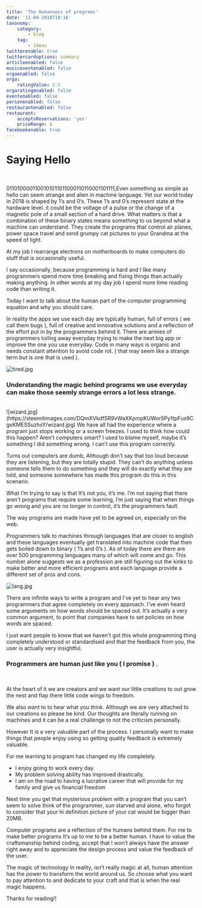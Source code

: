 ```yaml
---
title: 'The Humanness of programs'
date: '11-04-2018T18:16'
taxonomy:
    category:
        - blog
    tag:
        - Ideas
twitterenable: true
twittercardoptions: summary
articleenabled: false
musiceventenabled: false
orgaenabled: false
orga:
    ratingValue: 2.5
orgaratingenabled: false
eventenabled: false
personenabled: false
restaurantenabled: false
restaurant:
    acceptsReservations: 'yes'
    priceRange: $
facebookenable: true
---
```


# Saying Hello
</br>

0110100001100101011011000110110001101111,Even something as simple as hello can seem strange and alien in machine language. Yet our world today in 2018 is shaped by 1’s and 0’s. These 1’s and 0’s represent state at the hardware level. it could be the voltage of a pulse or the change of a magnetic pole of a small section of a hard drive. What matters is that a combination of these binary states means something to us beyond what a machine can understand. They create the programs that control air planes, power space travel and send grumpy cat pictures to your Grandma at the speed of light.

At my job I rearrange electrons on motherboards to make computers do stuff that is occasionally useful.

I say occasionally, because programming is hard and I like many programmers spend more time breaking and fixing things than actually making anything. In other words at my day job I spend more time reading code than writing it.

Today I want to talk about the human part of the computer programming equation and why you should care.

In reality the apps we use each day are typically human, full of errors ( we call them bugs ), full of creative and innovative solutions and a reflection of the effort put in by the programmers behind it. There are armies of programmers toiling away everyday trying to make the next big app or improve the one you use everyday. Code in many ways is organic and needs constant attention to avoid code rot. ( that may seem like a strange term but is one that is used ).

![tired.jpg](https://steemitimages.com/DQmbj4mK4sJahSxFFCthJL63qNoXssyake1GZ3nQrByr6sm/tired.jpg)

### Understanding the magic behind programs we use everyday can make those seemly strange errors a lot less strange.
</br>
![wizard.jpg](https://steemitimages.com/DQmXVkdfSR9vWaXKpmpKUWor5Py1tpFus9CgxKMESSuzhsY/wizard.jpg)
We have all had the experience where a program just stops working or a screen freezes. I used to think how could this happen? Aren’t computers smart? I used to blame myself, maybe it’s something I did something wrong. I can’t use this program correctly.  

Turns out computers are dumb, Although don’t say that too loud because they are listening, but they are totally stupid. They can’t do anything unless someone tells them to do something and they will do exactly what they are told, and someone somewhere has made this program do this in this scenario.
  
What I’m trying to say is that It’s not you, it’s me. I’m not saying that there aren’t programs that require some learning, I’m just saying that when things go wrong and you are no longer in control, it’s the programmers fault. 

The way programs are made have yet to be agreed on, especially on the web.
   
Programmers talk to machines through languages that are closer to english and these languages eventually get translated into machine code that then gets boiled down to binary ( 1’s and 0’s ). As of today there are there are over 500 programming languages many of which will come and go. This number alone suggests we as a profession are still figuring out the kinks to make better and more efficient programs and each language provide a different set of pros and cons.


![lang.jpg](https://steemitimages.com/DQmfARhj8pz9fq9WWewVLU6AVrZdaWcmtwV9eFzMUheX1F2/lang.jpg)

There are infinite ways to write a program and I’ve yet to hear any two programmers that agree completely on every approach. I’ve even heard some arguments on how words should be spaced out. It’s actually a very common argument, to point that companies have to set policies on how words are spaced.

I just want people to know that we haven’t got this whole programming thing completely understood or standardised and that the feedback from you, the user is actually very insightful.

### Programmers are human just like you ( I promise ) .
</br>

 At the heart of it we are creators and we want our little creations to out grow the nest and flap there little code wings to freedom. 

We also want to to hear what you think. Although we are very attached to our creations so please be kind. Our thoughts are literally running on machines and it can be a real challenge to not the criticism personally. 

However It is a very valuable part of the process. I personally want to make things that people enjoy using so getting quality feedback is extremely valuable.

For me learning to program has changed my life completely.

 * I enjoy going to work every day.
 * My problem solving ability has improved drastically.
 * I am on the road to having a lucrative career that will provide for my family and give us financial freedom

Next time you get that mysterious problem with a program that you can’t seem to solve think of the programmer, sun starved and alone, who forgot to consider that your hi definition picture of your cat would be bigger than 20MB.

Computer programs are a reflection of the humans behind them. For me to make better programs It’s up to me to be a better human. I have to value the craftsmanship behind coding, accept that I won’t always have the answer right away and to appreciate the design process and value the feedback of the user. 

The magic of technology In reality, isn’t really magic at all, human attention has the power to transform the world around us. So choose what you want to pay attention to and dedicate to your craft and that is when the real magic happens.

Thanks for reading!!